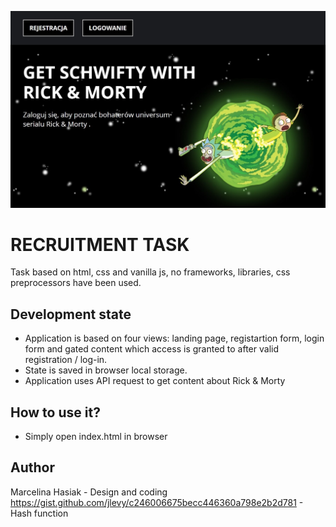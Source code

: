 ![application-visualtisation](./assets/get-schwifty-img.jpg)

# RECRUITMENT TASK
Task based on html, css and vanilla js, no frameworks, libraries, css preprocessors have been used.

## Development state
- Application is based on four views: landing page, registartion form, login form and gated content which access is granted to after valid registration / log-in.
- State is saved in browser local storage.
- Application uses API request to get content about Rick & Morty


## How to use it?
- Simply open index.html in browser

## Author
Marcelina Hasiak - Design and coding
https://gist.github.com/jlevy/c246006675becc446360a798e2b2d781 - Hash function
